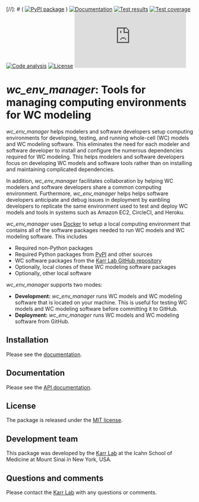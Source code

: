 [//]: # ( [![PyPI package](https://img.shields.io/pypi/v/wc_env_manager.svg)](https://pypi.python.org/pypi/wc_env_manager) )
[![Documentation](https://img.shields.io/badge/docs-latest-green.svg)](https://docs.karrlab.org/wc_env_manager)
[![Test results](https://circleci.com/gh/KarrLab/wc_env_manager.svg?style=shield)](https://circleci.com/gh/KarrLab/wc_env_manager)
[![Test coverage](https://coveralls.io/repos/github/KarrLab/wc_env_manager/badge.svg)](https://coveralls.io/github/KarrLab/wc_env_manager)
[![Code analysis](https://api.codeclimate.com/v1/badges/aa64537fefad5a9d37b9/maintainability)](https://codeclimate.com/github/KarrLab/wc_env_manager)
[![License](https://img.shields.io/github/license/KarrLab/wc_env_manager.svg)](LICENSE)
![Analytics](https://ga-beacon.appspot.com/UA-86759801-1/wc_env_manager/README.md?pixel)

# *wc_env_manager*: Tools for managing computing environments for WC modeling

*wc_env_manager* helps modelers and software developers setup computing environments for developing, testing, and running whole-cell (WC) models and WC modeling software. This eliminates the need for each modeler and software developer to install and configure the numerous dependencies required for WC modeling. This helps modelers and software developers focus on developing WC models and software tools rather than on installing and maintaining complicated dependencies.

In addition, *wc_env_manager* facilitates collaboration by helping WC modelers and software developers share a common computing environment. Furthermore, *wc_env_manager* helps helps software developers anticipate and debug issues in deployment by eanbling developers to replicate the same environment used to test and deploy WC models and tools in systems such as Amazon EC2, CircleCI, and Heroku.

*wc_env_manager* uses [Docker](https://www.docker.com>) to setup a local computing environment that contains all of the software packages needed to run WC models and WC modeling software. This includes

* Required non-Python packages
* Required Python packages from [PyPI](https://pypi.python.org/pypi>) and other sources
* WC software packages from the [Karr Lab GitHub repository](https://github.com/KarrLab)
* Optionally, local clones of these WC modeling software packages
* Optionally, other local software

*wc_env_manager* supports two modes:

* **Development:** *wc_env_manager* runs WC models and WC modeling software that is located on your machine. This is useful for testing WC models and WC modeling software before committing it to GitHub.
* **Deployment:** *wc_env_manager* runs WC models and WC modeling software from GitHub.

## Installation
Please see the [documentation](http://docs.karrlab.org/wc_env_manager).

## Documentation
Please see the [API documentation](http://docs.karrlab.org/wc_env_manager).

## License
The package is released under the [MIT license](LICENSE).

## Development team
This package was developed by the [Karr Lab](http://www.karrlab.org) at the Icahn School of Medicine at Mount Sinai in New York, USA.

## Questions and comments
Please contact the [Karr Lab](http://www.karrlab.org) with any questions or comments.
